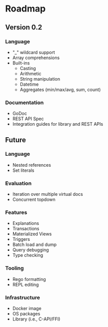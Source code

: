# Roadmap

## Version 0.2

### Language

- "_" wildcard support
- Array comprehensions
- Built-ins
	- Casting
	- Arithmetic
	- String manipulation
	- Datetime
	- Aggregates (min/max/avg, sum, count)

### Documentation

- GoDoc
- REST API Spec
- Integration guides for library and REST APIs

## Future

### Language

- Nested references
- Set literals

### Evaluation

- Iteration over multiple virtual docs
- Concurrent topdown

### Features

- Explanations
- Transactions
- Materialized Views
- Triggers
- Batch load and dump
- Query debugging
- Type checking

### Tooling

- Rego formatting
- REPL editing

### Infrastructure

- Docker image
- OS packages
- Library (i.e., C-API/FFI)